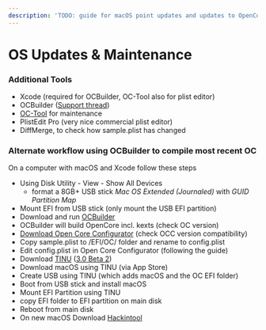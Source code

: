 ```yaml
---
description: 'TODO: guide for macOS point updates and updates to OpenCore, kexts etc.'
---
```


# OS Updates & Maintenance

### Additional Tools

* Xcode \(required for OCBuilder, OC-Tool also for plist editor\)
* OCBuilder \([Support thread](https://www.insanelymac.com/forum/topic/339346-opencore-build-app/)\)
* [OC-Tool](https://github.com/rusty-bits/OC-tool) for maintenance
* PlistEdit Pro \(very nice commercial plist editor\)
* DiffMerge, to check how sample.plist has changed 

### Alternate workflow using OCBuilder to compile most recent OC

On a computer with macOS and Xcode follow these steps

* Using Disk Utility - View - Show All Devices
  *  format a 8GB+ USB stick _Mac OS Extended \(Journaled\)_ with _GUID Partition Map_ 
* Mount EFI from USB stick \(only mount the USB EFI partition\)
* Download and run [OCBuilder](https://github.com/Pavo-IM/ocbuilder/releases)
* OCBuilder will build OpenCore incl. kexts  \(check OC version\)
* [Download Open Core Configurator](https://mackie100projects.altervista.org/download-opencore-configurator/) \(check OCC version compatibility\)
* Copy sample.plist to /EFI/OC/ folder and rename to config.plist
* Edit config.plist in Open Core Configurator \(following the guide\)
* Download [TINU](https://github.com/Pavo-IM/ocbuilder/releases) \([3.0 Beta 2](https://mega.nz/#!D0IgVa6R!Bdl5yY5p6GBilWxqTly7RbEACSIKobrF9m-SvmIBL8M)\)
* Download macOS using TINU \(via App Store\)
* Create USB using TINU \(which adds macOS and the OC EFI folder\)
* Boot from USB stick and install macOS 
* Mount EFI Partition using TINU
* copy EFI folder to EFI partition on main disk
* Reboot from main disk
* On new macOS Download [Hackintool](http://headsoft.com.au/download/mac/Hackintool.zip)

